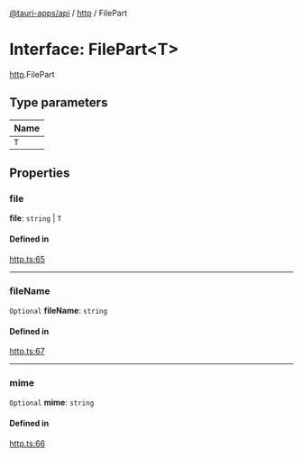 [@tauri-apps/api](../README.md) / [http](../modules/http.md) / FilePart

# Interface: FilePart<T\>

[http](../modules/http.md).FilePart

## Type parameters

| Name |
| :------ |
| `T` |

## Properties

### file

 **file**: `string` \| `T`

#### Defined in

[http.ts:65](https://github.com/tauri-apps/tauri/blob/b1d5342/tooling/api/src/http.ts#L65)

___

### fileName

 `Optional` **fileName**: `string`

#### Defined in

[http.ts:67](https://github.com/tauri-apps/tauri/blob/b1d5342/tooling/api/src/http.ts#L67)

___

### mime

 `Optional` **mime**: `string`

#### Defined in

[http.ts:66](https://github.com/tauri-apps/tauri/blob/b1d5342/tooling/api/src/http.ts#L66)
